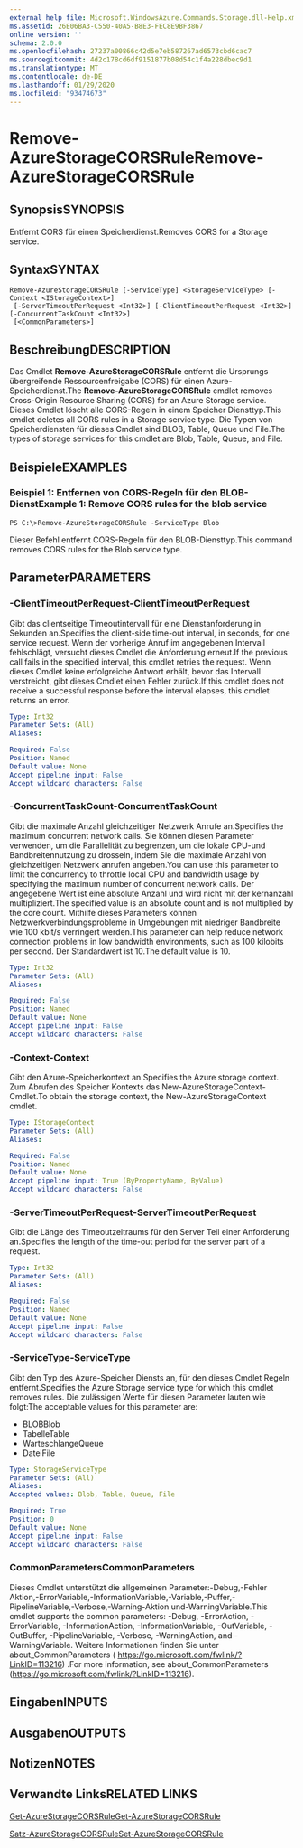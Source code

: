 ```yaml
---
external help file: Microsoft.WindowsAzure.Commands.Storage.dll-Help.xml
ms.assetid: 26E06BA3-C550-40A5-B8E3-FEC8E9BF3867
online version: ''
schema: 2.0.0
ms.openlocfilehash: 27237a00866c42d5e7eb587267ad6573cbd6cac7
ms.sourcegitcommit: 4d2c178cd6df9151877b08d54c1f4a228dbec9d1
ms.translationtype: MT
ms.contentlocale: de-DE
ms.lasthandoff: 01/29/2020
ms.locfileid: "93474673"
---
```

# <span data-ttu-id="c2813-101">Remove-AzureStorageCORSRule</span><span class="sxs-lookup"><span data-stu-id="c2813-101">Remove-AzureStorageCORSRule</span></span>

## <span data-ttu-id="c2813-102">Synopsis</span><span class="sxs-lookup"><span data-stu-id="c2813-102">SYNOPSIS</span></span>
<span data-ttu-id="c2813-103">Entfernt CORS für einen Speicherdienst.</span><span class="sxs-lookup"><span data-stu-id="c2813-103">Removes CORS for a Storage service.</span></span>

## <span data-ttu-id="c2813-104">Syntax</span><span class="sxs-lookup"><span data-stu-id="c2813-104">SYNTAX</span></span>

```
Remove-AzureStorageCORSRule [-ServiceType] <StorageServiceType> [-Context <IStorageContext>]
 [-ServerTimeoutPerRequest <Int32>] [-ClientTimeoutPerRequest <Int32>] [-ConcurrentTaskCount <Int32>]
 [<CommonParameters>]
```

## <span data-ttu-id="c2813-105">Beschreibung</span><span class="sxs-lookup"><span data-stu-id="c2813-105">DESCRIPTION</span></span>
<span data-ttu-id="c2813-106">Das Cmdlet **Remove-AzureStorageCORSRule** entfernt die Ursprungs übergreifende Ressourcenfreigabe (CORS) für einen Azure-Speicherdienst.</span><span class="sxs-lookup"><span data-stu-id="c2813-106">The **Remove-AzureStorageCORSRule** cmdlet removes Cross-Origin Resource Sharing (CORS) for an Azure Storage service.</span></span>
<span data-ttu-id="c2813-107">Dieses Cmdlet löscht alle CORS-Regeln in einem Speicher Diensttyp.</span><span class="sxs-lookup"><span data-stu-id="c2813-107">This cmdlet deletes all CORS rules in a Storage service type.</span></span>
<span data-ttu-id="c2813-108">Die Typen von Speicherdiensten für dieses Cmdlet sind BLOB, Table, Queue und File.</span><span class="sxs-lookup"><span data-stu-id="c2813-108">The types of storage services for this cmdlet are Blob, Table, Queue, and File.</span></span>

## <span data-ttu-id="c2813-109">Beispiele</span><span class="sxs-lookup"><span data-stu-id="c2813-109">EXAMPLES</span></span>

### <span data-ttu-id="c2813-110">Beispiel 1: Entfernen von CORS-Regeln für den BLOB-Dienst</span><span class="sxs-lookup"><span data-stu-id="c2813-110">Example 1: Remove CORS rules for the blob service</span></span>
```
PS C:\>Remove-AzureStorageCORSRule -ServiceType Blob
```

<span data-ttu-id="c2813-111">Dieser Befehl entfernt CORS-Regeln für den BLOB-Diensttyp.</span><span class="sxs-lookup"><span data-stu-id="c2813-111">This command removes CORS rules for the Blob service type.</span></span>

## <span data-ttu-id="c2813-112">Parameter</span><span class="sxs-lookup"><span data-stu-id="c2813-112">PARAMETERS</span></span>

### <span data-ttu-id="c2813-113">-ClientTimeoutPerRequest</span><span class="sxs-lookup"><span data-stu-id="c2813-113">-ClientTimeoutPerRequest</span></span>
<span data-ttu-id="c2813-114">Gibt das clientseitige Timeoutintervall für eine Dienstanforderung in Sekunden an.</span><span class="sxs-lookup"><span data-stu-id="c2813-114">Specifies the client-side time-out interval, in seconds, for one service request.</span></span>
<span data-ttu-id="c2813-115">Wenn der vorherige Anruf im angegebenen Intervall fehlschlägt, versucht dieses Cmdlet die Anforderung erneut.</span><span class="sxs-lookup"><span data-stu-id="c2813-115">If the previous call fails in the specified interval, this cmdlet retries the request.</span></span>
<span data-ttu-id="c2813-116">Wenn dieses Cmdlet keine erfolgreiche Antwort erhält, bevor das Intervall verstreicht, gibt dieses Cmdlet einen Fehler zurück.</span><span class="sxs-lookup"><span data-stu-id="c2813-116">If this cmdlet does not receive a successful response before the interval elapses, this cmdlet returns an error.</span></span>

```yaml
Type: Int32
Parameter Sets: (All)
Aliases: 

Required: False
Position: Named
Default value: None
Accept pipeline input: False
Accept wildcard characters: False
```

### <span data-ttu-id="c2813-117">-ConcurrentTaskCount</span><span class="sxs-lookup"><span data-stu-id="c2813-117">-ConcurrentTaskCount</span></span>
<span data-ttu-id="c2813-118">Gibt die maximale Anzahl gleichzeitiger Netzwerk Anrufe an.</span><span class="sxs-lookup"><span data-stu-id="c2813-118">Specifies the maximum concurrent network calls.</span></span>
<span data-ttu-id="c2813-119">Sie können diesen Parameter verwenden, um die Parallelität zu begrenzen, um die lokale CPU-und Bandbreitennutzung zu drosseln, indem Sie die maximale Anzahl von gleichzeitigen Netzwerk anrufen angeben.</span><span class="sxs-lookup"><span data-stu-id="c2813-119">You can use this parameter to limit the concurrency to throttle local CPU and bandwidth usage by specifying the maximum number of concurrent network calls.</span></span>
<span data-ttu-id="c2813-120">Der angegebene Wert ist eine absolute Anzahl und wird nicht mit der kernanzahl multipliziert.</span><span class="sxs-lookup"><span data-stu-id="c2813-120">The specified value is an absolute count and is not multiplied by the core count.</span></span>
<span data-ttu-id="c2813-121">Mithilfe dieses Parameters können Netzwerkverbindungsprobleme in Umgebungen mit niedriger Bandbreite wie 100 kbit/s verringert werden.</span><span class="sxs-lookup"><span data-stu-id="c2813-121">This parameter can help reduce network connection problems in low bandwidth environments, such as 100 kilobits per second.</span></span>
<span data-ttu-id="c2813-122">Der Standardwert ist 10.</span><span class="sxs-lookup"><span data-stu-id="c2813-122">The default value is 10.</span></span>

```yaml
Type: Int32
Parameter Sets: (All)
Aliases: 

Required: False
Position: Named
Default value: None
Accept pipeline input: False
Accept wildcard characters: False
```

### <span data-ttu-id="c2813-123">-Context</span><span class="sxs-lookup"><span data-stu-id="c2813-123">-Context</span></span>
<span data-ttu-id="c2813-124">Gibt den Azure-Speicherkontext an.</span><span class="sxs-lookup"><span data-stu-id="c2813-124">Specifies the Azure storage context.</span></span>
<span data-ttu-id="c2813-125">Zum Abrufen des Speicher Kontexts das New-AzureStorageContext-Cmdlet.</span><span class="sxs-lookup"><span data-stu-id="c2813-125">To obtain the storage context, the New-AzureStorageContext cmdlet.</span></span>

```yaml
Type: IStorageContext
Parameter Sets: (All)
Aliases: 

Required: False
Position: Named
Default value: None
Accept pipeline input: True (ByPropertyName, ByValue)
Accept wildcard characters: False
```

### <span data-ttu-id="c2813-126">-ServerTimeoutPerRequest</span><span class="sxs-lookup"><span data-stu-id="c2813-126">-ServerTimeoutPerRequest</span></span>
<span data-ttu-id="c2813-127">Gibt die Länge des Timeoutzeitraums für den Server Teil einer Anforderung an.</span><span class="sxs-lookup"><span data-stu-id="c2813-127">Specifies the length of the time-out period for the server part of a request.</span></span>

```yaml
Type: Int32
Parameter Sets: (All)
Aliases: 

Required: False
Position: Named
Default value: None
Accept pipeline input: False
Accept wildcard characters: False
```

### <span data-ttu-id="c2813-128">-ServiceType</span><span class="sxs-lookup"><span data-stu-id="c2813-128">-ServiceType</span></span>
<span data-ttu-id="c2813-129">Gibt den Typ des Azure-Speicher Diensts an, für den dieses Cmdlet Regeln entfernt.</span><span class="sxs-lookup"><span data-stu-id="c2813-129">Specifies the Azure Storage service type for which this cmdlet removes rules.</span></span>
<span data-ttu-id="c2813-130">Die zulässigen Werte für diesen Parameter lauten wie folgt:</span><span class="sxs-lookup"><span data-stu-id="c2813-130">The acceptable values for this parameter are:</span></span>

- <span data-ttu-id="c2813-131">BLOB</span><span class="sxs-lookup"><span data-stu-id="c2813-131">Blob</span></span> 
- <span data-ttu-id="c2813-132">Tabelle</span><span class="sxs-lookup"><span data-stu-id="c2813-132">Table</span></span> 
- <span data-ttu-id="c2813-133">Warteschlange</span><span class="sxs-lookup"><span data-stu-id="c2813-133">Queue</span></span> 
- <span data-ttu-id="c2813-134">Datei</span><span class="sxs-lookup"><span data-stu-id="c2813-134">File</span></span>

```yaml
Type: StorageServiceType
Parameter Sets: (All)
Aliases: 
Accepted values: Blob, Table, Queue, File

Required: True
Position: 0
Default value: None
Accept pipeline input: False
Accept wildcard characters: False
```

### <span data-ttu-id="c2813-135">CommonParameters</span><span class="sxs-lookup"><span data-stu-id="c2813-135">CommonParameters</span></span>
<span data-ttu-id="c2813-136">Dieses Cmdlet unterstützt die allgemeinen Parameter:-Debug,-Fehler Aktion,-ErrorVariable,-InformationVariable,-Variable,-Puffer,-PipelineVariable,-Verbose,-Warning-Aktion und-WarningVariable.</span><span class="sxs-lookup"><span data-stu-id="c2813-136">This cmdlet supports the common parameters: -Debug, -ErrorAction, -ErrorVariable, -InformationAction, -InformationVariable, -OutVariable, -OutBuffer, -PipelineVariable, -Verbose, -WarningAction, and -WarningVariable.</span></span> <span data-ttu-id="c2813-137">Weitere Informationen finden Sie unter about_CommonParameters ( https://go.microsoft.com/fwlink/?LinkID=113216) .</span><span class="sxs-lookup"><span data-stu-id="c2813-137">For more information, see about_CommonParameters (https://go.microsoft.com/fwlink/?LinkID=113216).</span></span>

## <span data-ttu-id="c2813-138">Eingaben</span><span class="sxs-lookup"><span data-stu-id="c2813-138">INPUTS</span></span>

## <span data-ttu-id="c2813-139">Ausgaben</span><span class="sxs-lookup"><span data-stu-id="c2813-139">OUTPUTS</span></span>

## <span data-ttu-id="c2813-140">Notizen</span><span class="sxs-lookup"><span data-stu-id="c2813-140">NOTES</span></span>

## <span data-ttu-id="c2813-141">Verwandte Links</span><span class="sxs-lookup"><span data-stu-id="c2813-141">RELATED LINKS</span></span>

[<span data-ttu-id="c2813-142">Get-AzureStorageCORSRule</span><span class="sxs-lookup"><span data-stu-id="c2813-142">Get-AzureStorageCORSRule</span></span>](./Get-AzureStorageCORSRule.md)

[<span data-ttu-id="c2813-143">Satz-AzureStorageCORSRule</span><span class="sxs-lookup"><span data-stu-id="c2813-143">Set-AzureStorageCORSRule</span></span>](./Set-AzureStorageCORSRule.md)


